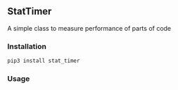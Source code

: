 ## StatTimer

A simple class to measure performance of parts of code

### Installation

```bash
pip3 install stat_timer
```

### Usage

```python

```
